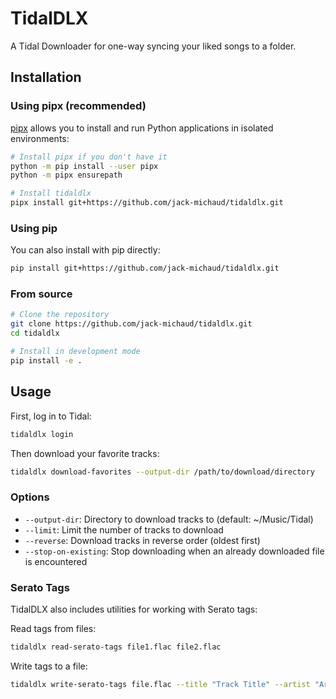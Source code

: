 # TidalDLX

A Tidal Downloader for one-way syncing your liked songs to a folder.

## Installation

### Using pipx (recommended)

[pipx](https://pypa.github.io/pipx/) allows you to install and run Python applications in isolated environments:

```bash
# Install pipx if you don't have it
python -m pip install --user pipx
python -m pipx ensurepath

# Install tidaldlx
pipx install git+https://github.com/jack-michaud/tidaldlx.git
```

### Using pip

You can also install with pip directly:

```bash
pip install git+https://github.com/jack-michaud/tidaldlx.git
```

### From source

```bash
# Clone the repository
git clone https://github.com/jack-michaud/tidaldlx.git
cd tidaldlx

# Install in development mode
pip install -e .
```

## Usage

First, log in to Tidal:

```bash
tidaldlx login
```

Then download your favorite tracks:

```bash
tidaldlx download-favorites --output-dir /path/to/download/directory
```

### Options

- `--output-dir`: Directory to download tracks to (default: ~/Music/Tidal)
- `--limit`: Limit the number of tracks to download
- `--reverse`: Download tracks in reverse order (oldest first)
- `--stop-on-existing`: Stop downloading when an already downloaded file is encountered

### Serato Tags

TidalDLX also includes utilities for working with Serato tags:

Read tags from files:
```bash
tidaldlx read-serato-tags file1.flac file2.flac
```

Write tags to a file:
```bash
tidaldlx write-serato-tags file.flac --title "Track Title" --artist "Artist Name"
```